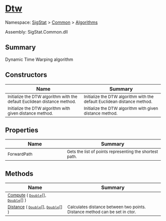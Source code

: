 # [Dtw](./Dtw.md)

Namespace: [SigStat]() > [Common](./../README.md) > [Algorithms](./README.md)

Assembly: SigStat.Common.dll

## Summary
Dynamic Time Warping algorithm

## Constructors

| Name | Summary | 
| --- | --- | 
| <sub>Initialize the DTW algorithm with the default Euclidean distance method.</sub><img width=200/>  | <sub>Initialize the DTW algorithm with the default Euclidean distance method.</sub><img width=200/>  | <br>
| <sub>Initialize the DTW algorithm with given distance method.</sub><img width=200/>  | <sub>Initialize the DTW algorithm with given distance method.</sub><img width=200/>  | <br>


## Properties

| Name | Summary | 
| --- | --- | 
| <sub>ForwardPath</sub><img width=200/>  | <sub>Gets the list of points representing the shortest path.</sub><img width=200/>  | <br>


## Methods

| Name | Summary | 
| --- | --- | 
| <sub>[Compute](./Methods/Dtw-100664150.md) ( [`Double`](https://docs.microsoft.com/en-us/dotnet/api/System.Double)[], [`Double`](https://docs.microsoft.com/en-us/dotnet/api/System.Double)[] )</sub><img width=200/>  | <sub></sub><img width=200/>  | <br>
| <sub>[Distance](./Methods/Dtw-100664151.md) ( [`Double`](https://docs.microsoft.com/en-us/dotnet/api/System.Double)[], [`Double`](https://docs.microsoft.com/en-us/dotnet/api/System.Double)[] )</sub><img width=200/>  | <sub>Calculates distance between two points.  Distance method can be set in ctor.</sub><img width=200/>  | <br>


